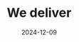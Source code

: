 ---
title: We deliver
layout: section.njk
type: page
date: 2024-12-09
pagination:
  data: collections.servicePromoted
  size: 3
  alias: items
  generatePageOnEmptyData: true
listAllDescriptions: true
listAllMoreButton: true
showNav: false
indexListType: simple
eleventyNavigation:
  key: Delivery
  parent: Home
---